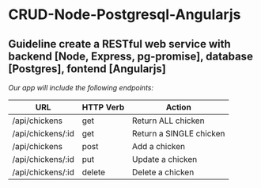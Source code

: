 # CRUD-Node-Postgresql-Angularjs

## Guideline create a RESTful web service with backend [Node, Express, pg-promise], database [Postgres], fontend [Angularjs]

*Our app will include the following endpoints:*

| URL                  | HTTP Verb | Action                 |
|----------------------|-----------|------------------------|
| /api/chickens        | get       | Return ALL chicken     |
| /api/chickens/:id    | get 	   | Return a SINGLE chicken|
| /api/chickens        | post      | Add a chicken          |
| /api/chickens/:id    | put       | Update a chicken       |
| /api/chickens/:id    | delete    | Delete a chicken       |

